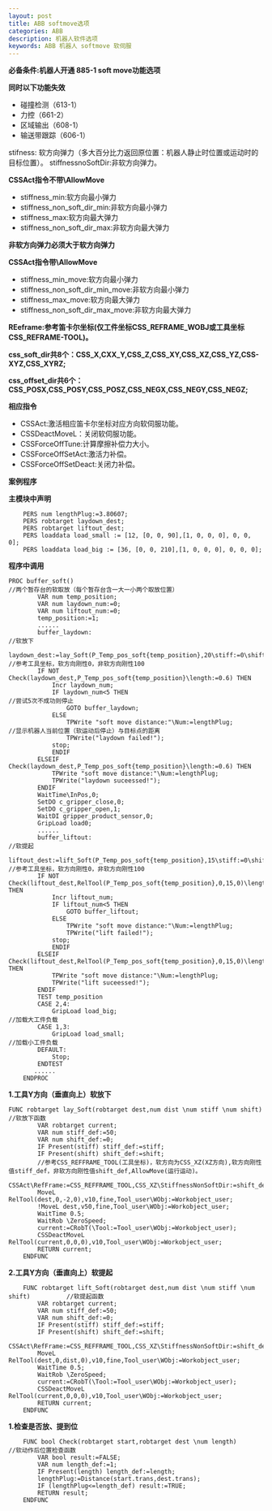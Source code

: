 ```yaml
---
layout: post
title: ABB softmove选项
categories: ABB
description: 机器人软件选项
keywords: ABB 机器人 softmove 软伺服
---
```

**必备条件:机器人开通 885-1 soft move功能选项**

**同时以下功能失效**

- 碰撞检测（613-1）
- 力控（661-2）
- 区域输出（608-1）
- 输送带跟踪（606-1）

stifness: 软方向弹力（多大百分比力返回原位置：机器人静止时位置或运动时的目标位置）。
stiffnessnoSoftDir:非软方向弹力。

**CSSAct指令不带\AllowMove**

- stiffness_min:软方向最小弹力
- stiffness_non_soft_dir_min:非软方向最小弹力
- stiffness_max:软方向最大弹力
- stiffness_non_soft_dir_max:非软方向最大弹力

**非软方向弹力必须大于软方向弹力**

**CSSAct指令带\AllowMove**

- stiffness_min_move:软方向最小弹力
- stiffness_non_soft_dir_min_move:非软方向最小弹力
- stiffness_max_move:软方向最大弹力
- stiffness_non_soft_dir_max_move:非软方向最大弹力

**REeframe:参考笛卡尔坐标(仅工件坐标CSS_REFRAME_WOBJ或工具坐标CSS_REFRAME-TOOL)。**

**css_soft_dir共8个：CSS_X,CXX_Y,CSS_Z,CSS_XY,CSS_XZ,CSS_YZ,CSS-XYZ,CSS_XYRZ;**

**css_offset_dir共6个：CSS_POSX,CSS_POSY,CSS_POSZ,CSS_NEGX,CSS_NEGY,CSS_NEGZ;**

**相应指令**

- CSSAct:激活相应笛卡尔坐标对应方向软伺服功能。
- CSSDeactMoveL：关闭软伺服功能。
- CSSForceOffTune:计算摩擦补偿力大小。
- CSSForceOffSetAct:激活力补偿。
- CSSForceOffSetDeact:关闭力补偿。

**案例程序**

**主模块中声明**

```
    PERS num lengthPlug:=3.80607;
    PERS robtarget laydown_dest;
    PERS robtarget liftout_dest;
    PERS loaddata load_small := [12, [0, 0, 90],[1, 0, 0, 0], 0, 0, 0];
    PERS loaddata load_big := [36, [0, 0, 210],[1, 0, 0, 0], 0, 0, 0];
```

**程序中调用**

```
PROC buffer_soft()                                                                      //两个暂存台的软取放（每个暂存台含一大一小两个取放位置）
        VAR num temp_position;
        VAR num laydown_num:=0;
        VAR num liftout_num:=0;
        temp_position:=1;
        ......
        buffer_laydown:                                                                 //软放下
        laydown_dest:=lay_Soft(P_Temp_pos_soft{temp_position},20\stiff:=0\shift:=100);  //参考工具坐标，软方向刚性0，非软方向刚性100
        IF NOT Check(laydown_dest,P_Temp_pos_soft{temp_position}\length:=0.6) THEN          
            Incr laydown_num;
            IF laydown_num<5 THEN                                                      //尝试5次不成功则停止
                GOTO buffer_laydown; 
            ELSE
                TPWrite "soft move distance:"\Num:=lengthPlug;                         //显示机器人当前位置（软运动后停止）与目标点的距离
                TPWrite("laydown failed!");
            stop;
            ENDIF
        ELSEIF Check(laydown_dest,P_Temp_pos_soft{temp_position}\length:=0.6) THEN
            TPWrite "soft move distance:"\Num:=lengthPlug;
            TPWrite("laydown suceessed!");
        ENDIF
        WaitTime\InPos,0;
        SetDO c_gripper_close,0;
        SetDO c_gripper_open,1;
        WaitDI gripper_product_sensor,0;
        GripLoad load0;
        ......
        buffer_liftout:                                                                 //软提起
        liftout_dest:=lift_Soft(P_Temp_pos_soft{temp_position},15\stiff:=0\shift:=100); //参考工具坐标，软方向刚性0，非软方向刚性100
        IF NOT Check(liftout_dest,RelTool(P_Temp_pos_soft{temp_position},0,15,0)\length:=2) THEN
            Incr liftout_num;
            IF liftout_num<5 THEN
                GOTO buffer_liftout; 
            ELSE
                TPWrite "soft move distance:"\Num:=lengthPlug;
                TPWrite("lift failed!");
            stop;
            ENDIF
        ELSEIF Check(liftout_dest,RelTool(P_Temp_pos_soft{temp_position},0,15,0)\length:=2) THEN
            TPWrite "soft move distance:"\Num:=lengthPlug;
            TPWrite("lift suceessed!");
        ENDIF
        TEST temp_position
        CASE 2,4:
            GripLoad load_big;                                                        //加载大工件负载
        CASE 1,3:
            GripLoad load_small;                                                      //加载小工件负载
        DEFAULT:
            Stop;
        ENDTEST
       ......
    ENDPROC
```
**1.工具Y方向（垂直向上）软放下**
```
FUNC robtarget lay_Soft(robtarget dest,num dist \num stiff \num shift)                //软放下函数
        VAR robtarget current;
        VAR num stiff_def:=50;
        VAR num shift_def:=0;
        IF Present(stiff) stiff_def:=stiff;
        IF Present(shift) shift_def:=shift;
        //参考CSS_REFFRAME_TOOL(工具坐标)，软方向为CSS_XZ(XZ方向),软方向刚性值stiff_def，非软方向刚性值shift_def,AllowMove(运行运动)。
        CSSAct\RefFrame:=CSS_REFFRAME_TOOL,CSS_XZ\StiffnessNonSoftDir:=shift_def\Stiffness:=stiff_def\AllowMove; 
        MoveL RelTool(dest,0,-2,0),v10,fine,Tool_user\WObj:=Workobject_user;
        !MoveL dest,v50,fine,Tool_user\WObj:=Workobject_user;
        WaitTime 0.5;
        WaitRob \ZeroSpeed;
        current:=CRobT(\Tool:=Tool_user\WObj:=Workobject_user);
        CSSDeactMoveL RelTool(current,0,0,0),v10,Tool_user\WObj:=Workobject_user;
        RETURN current;
    ENDFUNC
```
**2.工具Y方向（垂直向上）软提起**
```
    FUNC robtarget lift_Soft(robtarget dest,num dist \num stiff \num shift)          //软提起函数
        VAR robtarget current;
        VAR num stiff_def:=50;
        VAR num shift_def:=0;
        IF Present(stiff) stiff_def:=stiff;
        IF Present(shift) shift_def:=shift;
        CSSAct\RefFrame:=CSS_REFFRAME_TOOL,CSS_XZ\StiffnessNonSoftDir:=shift_def\Stiffness:=stiff_def\AllowMove;
        MoveL RelTool(dest,0,dist,0),v10,fine,Tool_user\WObj:=Workobject_user;
        WaitTime 0.5;
        WaitRob \ZeroSpeed;
        current:=CRobT(\Tool:=Tool_user\WObj:=Workobject_user);
        CSSDeactMoveL RelTool(current,0,0,0),v10,Tool_user\WObj:=Workobject_user;
        RETURN current;
    ENDFUNC
```
**1.检查是否放、提到位**
```
    FUNC bool Check(robtarget start,robtarget dest \num length)                 //软动作后位置检查函数
        VAR bool result:=FALSE;
        VAR num length_def:=1;
        IF Present(length) length_def:=length;
        lengthPlug:=Distance(start.trans,dest.trans);
        IF (lengthPlug<=length_def) result:=TRUE;
        RETURN result;
    ENDFUNC  
```
